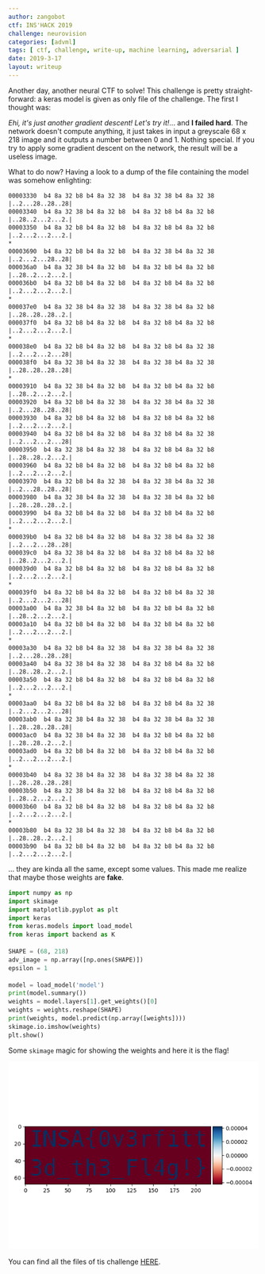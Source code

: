 ```yaml
---
author: zangobot
ctf: INS'HACK 2019
challenge: neurovision
categories: [advml]
tags: [ ctf, challenge, write-up, machine learning, adversarial ]
date: 2019-3-17
layout: writeup
---
```

Another day, another neural CTF to solve!
This challenge is pretty straight-forward: a keras model is given as only file of the challenge.
The first I thought was:

*Ehi, it's just another gradient descent! Let's try it!*... and **I failed hard**.
The network doesn't compute anything, it just takes in input a greyscale 68 x 218 image and it outputs a number between 0 and 1.
Nothing special.
If you try to apply some gradient descent on the network, the result will be a useless image.

What to do now?
Having a look to a dump of the file containing the model was somehow enlighting:
```
00003330  b4 8a 32 b8 b4 8a 32 38  b4 8a 32 38 b4 8a 32 38  |..2...28..28..28|
00003340  b4 8a 32 38 b4 8a 32 b8  b4 8a 32 b8 b4 8a 32 b8  |..28..2...2...2.|
00003350  b4 8a 32 b8 b4 8a 32 b8  b4 8a 32 b8 b4 8a 32 b8  |..2...2...2...2.|
*
00003690  b4 8a 32 b8 b4 8a 32 b8  b4 8a 32 38 b4 8a 32 38  |..2...2...28..28|
000036a0  b4 8a 32 38 b4 8a 32 b8  b4 8a 32 b8 b4 8a 32 b8  |..28..2...2...2.|
000036b0  b4 8a 32 b8 b4 8a 32 b8  b4 8a 32 b8 b4 8a 32 b8  |..2...2...2...2.|
*
000037e0  b4 8a 32 38 b4 8a 32 38  b4 8a 32 38 b4 8a 32 b8  |..28..28..28..2.|
000037f0  b4 8a 32 b8 b4 8a 32 b8  b4 8a 32 b8 b4 8a 32 b8  |..2...2...2...2.|
*
000038e0  b4 8a 32 b8 b4 8a 32 b8  b4 8a 32 b8 b4 8a 32 38  |..2...2...2...28|
000038f0  b4 8a 32 38 b4 8a 32 38  b4 8a 32 38 b4 8a 32 38  |..28..28..28..28|
*
00003910  b4 8a 32 38 b4 8a 32 b8  b4 8a 32 b8 b4 8a 32 b8  |..28..2...2...2.|
00003920  b4 8a 32 b8 b4 8a 32 38  b4 8a 32 38 b4 8a 32 38  |..2...28..28..28|
00003930  b4 8a 32 b8 b4 8a 32 b8  b4 8a 32 b8 b4 8a 32 b8  |..2...2...2...2.|
00003940  b4 8a 32 b8 b4 8a 32 b8  b4 8a 32 b8 b4 8a 32 38  |..2...2...2...28|
00003950  b4 8a 32 38 b4 8a 32 38  b4 8a 32 b8 b4 8a 32 b8  |..28..28..2...2.|
00003960  b4 8a 32 b8 b4 8a 32 b8  b4 8a 32 b8 b4 8a 32 b8  |..2...2...2...2.|
00003970  b4 8a 32 b8 b4 8a 32 38  b4 8a 32 38 b4 8a 32 38  |..2...28..28..28|
00003980  b4 8a 32 38 b4 8a 32 38  b4 8a 32 38 b4 8a 32 b8  |..28..28..28..2.|
00003990  b4 8a 32 b8 b4 8a 32 b8  b4 8a 32 b8 b4 8a 32 b8  |..2...2...2...2.|
*
000039b0  b4 8a 32 b8 b4 8a 32 b8  b4 8a 32 38 b4 8a 32 38  |..2...2...28..28|
000039c0  b4 8a 32 38 b4 8a 32 b8  b4 8a 32 b8 b4 8a 32 b8  |..28..2...2...2.|
000039d0  b4 8a 32 b8 b4 8a 32 b8  b4 8a 32 b8 b4 8a 32 b8  |..2...2...2...2.|
*
000039f0  b4 8a 32 b8 b4 8a 32 b8  b4 8a 32 b8 b4 8a 32 38  |..2...2...2...28|
00003a00  b4 8a 32 38 b4 8a 32 b8  b4 8a 32 b8 b4 8a 32 b8  |..28..2...2...2.|
00003a10  b4 8a 32 b8 b4 8a 32 b8  b4 8a 32 b8 b4 8a 32 b8  |..2...2...2...2.|
*
00003a30  b4 8a 32 b8 b4 8a 32 38  b4 8a 32 38 b4 8a 32 38  |..2...28..28..28|
00003a40  b4 8a 32 38 b4 8a 32 38  b4 8a 32 b8 b4 8a 32 b8  |..28..28..2...2.|
00003a50  b4 8a 32 b8 b4 8a 32 b8  b4 8a 32 b8 b4 8a 32 b8  |..2...2...2...2.|
*
00003aa0  b4 8a 32 b8 b4 8a 32 b8  b4 8a 32 b8 b4 8a 32 38  |..2...2...2...28|
00003ab0  b4 8a 32 38 b4 8a 32 38  b4 8a 32 38 b4 8a 32 38  |..28..28..28..28|
00003ac0  b4 8a 32 38 b4 8a 32 38  b4 8a 32 b8 b4 8a 32 b8  |..28..28..2...2.|
00003ad0  b4 8a 32 b8 b4 8a 32 b8  b4 8a 32 b8 b4 8a 32 b8  |..2...2...2...2.|
*
00003b40  b4 8a 32 38 b4 8a 32 38  b4 8a 32 38 b4 8a 32 38  |..28..28..28..28|
00003b50  b4 8a 32 38 b4 8a 32 b8  b4 8a 32 b8 b4 8a 32 b8  |..28..2...2...2.|
00003b60  b4 8a 32 b8 b4 8a 32 b8  b4 8a 32 b8 b4 8a 32 b8  |..2...2...2...2.|
*
00003b80  b4 8a 32 38 b4 8a 32 38  b4 8a 32 b8 b4 8a 32 b8  |..28..28..2...2.|
00003b90  b4 8a 32 b8 b4 8a 32 b8  b4 8a 32 b8 b4 8a 32 b8  |..2...2...2...2.|
```
... they are kinda all the same, except some values.
This made me realize that maybe those weights are **fake**.

```python
import numpy as np
import skimage
import matplotlib.pyplot as plt
import keras
from keras.models import load_model
from keras import backend as K

SHAPE = (68, 218)
adv_image = np.array([np.ones(SHAPE)])
epsilon = 1

model = load_model('model')
print(model.summary())
weights = model.layers[1].get_weights()[0]
weights = weights.reshape(SHAPE)
print(weights, model.predict(np.array([weights])))
skimage.io.imshow(weights)
plt.show()
```
Some `skimage` magic for showing the weights and here it is the flag!

![just HERE](/assets/writeups/Inshack2019/neurovision/flag.png)

You can find all the files of tis challenge [HERE](/assets/writeups/Inshack2019/neurovision/files.zip).
